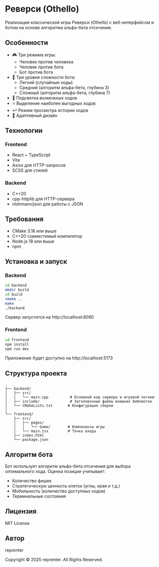 # Реверси (Othello)

Реализация классической игры Реверси (Othello) с веб-интерфейсом и ботом на основе алгоритма альфа-бета отсечения.

## Особенности

- 🎮 Три режима игры:
  - Человек против человека
  - Человек против бота
  - Бот против бота
- 🤖 Три уровня сложности бота:
  - Легкий (случайные ходы)
  - Средний (алгоритм альфа-бета, глубина 3)
  - Сложный (алгоритм альфа-бета, глубина 7)
- 🎯 Подсветка возможных ходов
- ⭐ Выделение наиболее выгодных ходов
- ↩️ Режим просмотра истории ходов
- 📱 Адаптивный дизайн

## Технологии

### Frontend
- React + TypeScript
- Vite
- Axios для HTTP-запросов
- SCSS для стилей

### Backend
- C++20
- cpp-httplib для HTTP-сервера
- nlohmann/json для работы с JSON

## Требования

- CMake 3.18 или выше
- C++20 совместимый компилятор
- Node.js 18 или выше
- npm

## Установка и запуск

### Backend

```bash
cd backend
mkdir build
cd build
cmake ..
make
./backend
```

Сервер запустится на http://localhost:8080

### Frontend

```bash
cd frontend
npm install
npm run dev
```

Приложение будет доступно на http://localhost:5173

## Структура проекта

```
.
├── backend/
│   ├── src/
│   │   └── main.cpp          # Основной код сервера и игровой логики
│   ├── include/              # Заголовочные файлы внешних библиотек
│   └── CMakeLists.txt       # Конфигурация сборки
│
└── frontend/
    ├── src/
    │   ├── pages/
    │   │   └── Game/        # Компоненты игры
    │   └── main.tsx         # Точка входа
    ├── index.html
    └── package.json
```

## Алгоритм бота

Бот использует алгоритм альфа-бета отсечения для выбора оптимального хода. Оценка позиции учитывает:
- Количество фишек
- Стратегическую ценность клеток (углы, края и т.д.)
- Мобильность (количество доступных ходов)
- Терминальные состояния

## Лицензия

MIT License

## Автор

reprenter

Copyright © 2025 reprenter. All Rights Reserved.